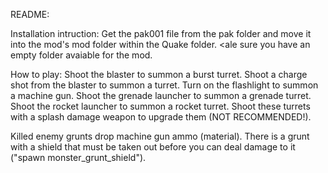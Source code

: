 README:

Installation intruction:
Get the pak001 file from the pak folder and move it into the mod's mod folder within the Quake folder.
<ale sure you have an empty folder avaiable for the mod.

How to play:
Shoot the blaster to summon a burst turret.
Shoot a charge shot from the blaster to summon a turret.
Turn on the flashlight to summon a machine gun.
Shoot the grenade launcher to summon a grenade turret.
Shoot the rocket launcher to summon a rocket turret.
Shoot these turrets with a splash damage weapon to upgrade them (NOT RECOMMENDED!).

Killed enemy grunts drop machine gun ammo (material).
There is a grunt with a shield that must be taken out before you can deal damage to it ("spawn monster_grunt_shield").
